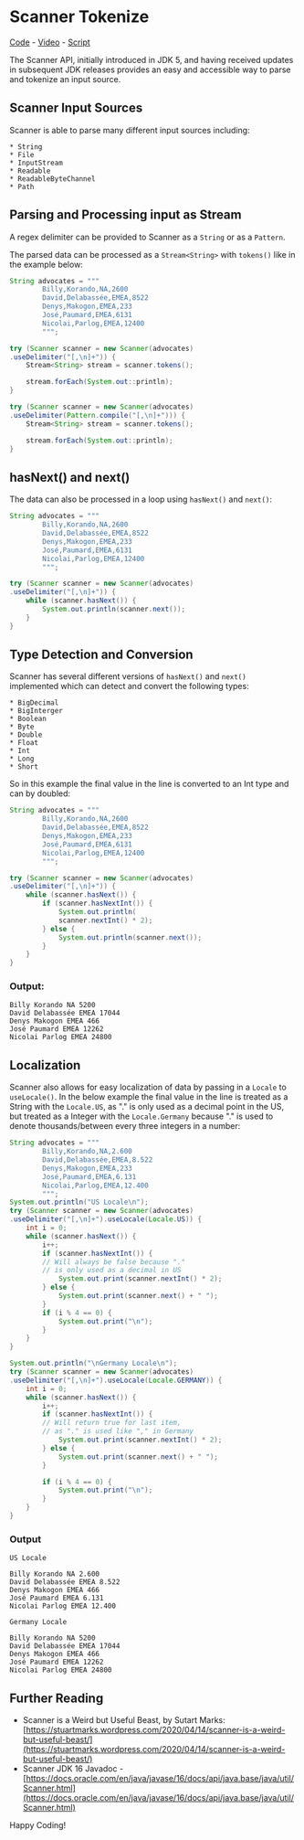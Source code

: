 # Scanner Tokenize

[Code](https://github.com/wkorando/sip-of-java/tree/main/016-scanner-tokenize) - [Video](https://youtu.be/wyL6o2mYKlM) - [Script](https://github.com/wkorando/sip-of-java/blob/main/016-scanner-tokenize/script.srt)


The Scanner API, initially introduced in JDK 5, and having received updates in subsequent JDK releases provides an easy and accessible way to parse and tokenize an input source. 


## Scanner Input Sources

Scanner is able to parse many different input sources including:

```
* String
* File
* InputStream
* Readable
* ReadableByteChannel
* Path
```

## Parsing and Processing input as Stream

A regex delimiter can be provided to Scanner as a `String` or as a `Pattern`.

The parsed data can be processed as a `Stream<String>` with `tokens()` like in the example below:

```java
String advocates = """
		Billy,Korando,NA,2600
		David,Delabassée,EMEA,8522
		Denys,Makogon,EMEA,233
		José,Paumard,EMEA,6131
		Nicolai,Parlog,EMEA,12400
		""";

try (Scanner scanner = new Scanner(advocates)
.useDelimiter("[,\n]+")) {
	Stream<String> stream = scanner.tokens();

	stream.forEach(System.out::println);
}

try (Scanner scanner = new Scanner(advocates)
.useDelimiter(Pattern.compile("[,\n]+"))) {
	Stream<String> stream = scanner.tokens();

	stream.forEach(System.out::println);
}
```

## hasNext() and next()

The data can also be processed in a loop using `hasNext()` and `next()`:

```java
String advocates = """
		Billy,Korando,NA,2600
		David,Delabassée,EMEA,8522
		Denys,Makogon,EMEA,233
		José,Paumard,EMEA,6131
		Nicolai,Parlog,EMEA,12400
		""";

try (Scanner scanner = new Scanner(advocates)
.useDelimiter("[,\n]+")) {
	while (scanner.hasNext()) {
		System.out.println(scanner.next());
	}
}
```

## Type Detection and Conversion

Scanner has several different versions of `hasNext()` and `next()` implemented which can detect and convert the following types:

```
* BigDecimal
* BigInterger
* Boolean
* Byte
* Double
* Float
* Int
* Long
* Short
```

So in this example the final value in the line is converted to an Int type and can by doubled:

```java
String advocates = """
		Billy,Korando,NA,2600
		David,Delabassée,EMEA,8522
		Denys,Makogon,EMEA,233
		José,Paumard,EMEA,6131
		Nicolai,Parlog,EMEA,12400
		""";

try (Scanner scanner = new Scanner(advocates)
.useDelimiter("[,\n]+")) {
	while (scanner.hasNext()) {
		if (scanner.hasNextInt()) {
			System.out.println(
			scanner.nextInt() * 2);
		} else {
			System.out.println(scanner.next());
		}
	}
}
```

### Output:

```
Billy Korando NA 5200
David Delabassée EMEA 17044
Denys Makogon EMEA 466
José Paumard EMEA 12262
Nicolai Parlog EMEA 24800
```

## Localization

Scanner also allows for easy localization of data by passing in a `Locale` to `useLocale()`. In the below example the final value in the line is treated as a String with the `Locale.US`, as "." is only used as a decimal point in the US, but treated as a Integer with the `Locale.Germany` because "." is used to denote thousands/between every three integers in a number:

```java
String advocates = """
		Billy,Korando,NA,2.600
		David,Delabassée,EMEA,8.522
		Denys,Makogon,EMEA,233
		José,Paumard,EMEA,6.131
		Nicolai,Parlog,EMEA,12.400
		""";
System.out.println("US Locale\n");
try (Scanner scanner = new Scanner(advocates)
.useDelimiter("[,\n]+").useLocale(Locale.US)) {
	int i = 0;
	while (scanner.hasNext()) {
		i++;
		if (scanner.hasNextInt()) {
		// Will always be false because "."
		// is only used as a decimal in US
			System.out.print(scanner.nextInt() * 2);
		} else {
			System.out.print(scanner.next() + " ");
		}
		if (i % 4 == 0) {
			System.out.print("\n");
		}
	}
}

System.out.println("\nGermany Locale\n");
try (Scanner scanner = new Scanner(advocates)
.useDelimiter("[,\n]+").useLocale(Locale.GERMANY)) {
	int i = 0;
	while (scanner.hasNext()) {
		i++;
		if (scanner.hasNextInt()) {
		// Will return true for last item,
		// as "." is used like "," in Germany
			System.out.print(scanner.nextInt() * 2);
		} else {
			System.out.print(scanner.next() + " ");
		}

		if (i % 4 == 0) {
			System.out.print("\n");
		}
	}
}
```

### Output

```
US Locale

Billy Korando NA 2.600 
David Delabassée EMEA 8.522 
Denys Makogon EMEA 466
José Paumard EMEA 6.131 
Nicolai Parlog EMEA 12.400 

Germany Locale

Billy Korando NA 5200
David Delabassée EMEA 17044
Denys Makogon EMEA 466
José Paumard EMEA 12262
Nicolai Parlog EMEA 24800

```

## Further Reading

* Scanner is a Weird but Useful Beast, by Sutart Marks: [https://stuartmarks.wordpress.com/2020/04/14/scanner-is-a-weird-but-useful-beast/](https://stuartmarks.wordpress.com/2020/04/14/scanner-is-a-weird-but-useful-beast/)
* Scanner JDK 16 Javadoc - [https://docs.oracle.com/en/java/javase/16/docs/api/java.base/java/util/Scanner.html](https://docs.oracle.com/en/java/javase/16/docs/api/java.base/java/util/Scanner.html)

Happy Coding!